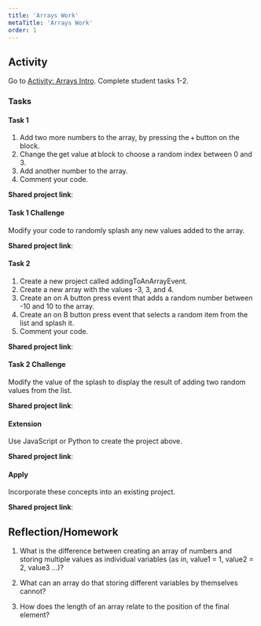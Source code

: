 ```yaml
---
title: 'Arrays Work'
metaTitle: 'Arrays Work'
order: 1
---
```


## Activity

Go to [Activity: Arrays Intro](https://arcade.makecode.com/courses/csintro2/arrays/intro). Complete student tasks 1-2.

### Tasks

#### Task 1

1. Add two more numbers to the array, by pressing the + button on the block.
2. Change the get value at block to choose a random index between 0 and 3.
3. Add another number to the array.
4. Comment your code.

**Shared project link**:
<br/>

#### Task 1 Challenge

Modify your code to randomly splash any new values added to the array. 

**Shared project link**:
<br/>

#### Task 2

1. Create a new project called addingToAnArrayEvent.
2. Create a new array with the values -3, 3, and 4.
3. Create an on A button press event that adds a random number between -10 and 10 to the array.
4. Create an on B button press event that selects a random item from the list and splash it.
5. Comment your code.

**Shared project link**:
<br/>

#### Task 2 Challenge

Modify the value of the splash to display the result of adding two random values from the list. 

**Shared project link**:
<br/>

#### Extension

Use JavaScript or Python to create the project above. 

**Shared project link**:
<br/>

#### Apply 

Incorporate these concepts into an existing project. 

**Shared project link**:
<br/>

## Reflection/Homework 

1. What is the difference between creating an array of numbers and storing multiple values as individual variables (as in, value1 = 1, value2 = 2, value3 ...)?

2. What can an array do that storing different variables by themselves cannot?

3. How does the length of an array relate to the position of the final element?